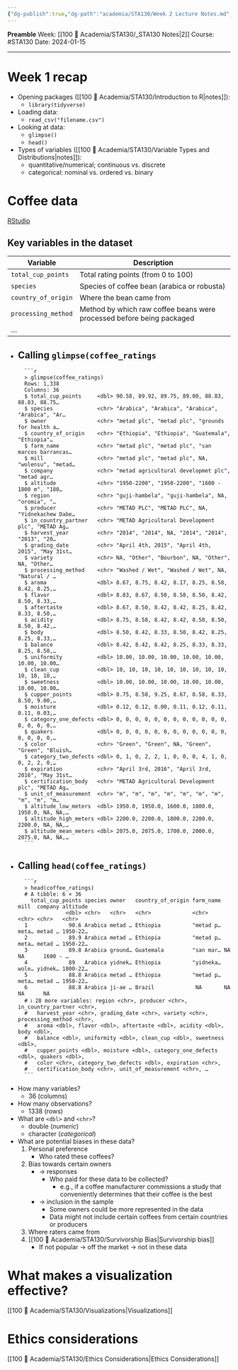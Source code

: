 ```yaml
---
{"dg-publish":true,"dg-path":"academia/STA130/Week 2 Lecture Notes.md","permalink":"/academia/sta-130/week-2-lecture-notes/","created":"2024-01-15T22:38:37.596-05:00","updated":"2024-01-17T12:36:20.698-05:00"}
---
```


**Preamble**
Week: [[100 📒 Academia/STA130/_STA130 Notes\|2]]
Course: #STA130
Date: 2024-01-15

---
# Week 1 recap

- Opening packages ([[100 📒 Academia/STA130/Introduction to R\|notes]]):
	- `library(tidyverse)`
- Loading data:
	- `read_csv("filename.csv")`
- Looking at data:
	- `glimpse()`
	- `head()`
- Types of variables ([[100 📒 Academia/STA130/Variable Types and Distributions\|notes]]):
	- quantitative/numerical; continuous vs. discrete
	- categorical: nominal vs. ordered vs. binary

# Coffee data

[RStudio](https://r.datatools.utoronto.ca/user/rach.deng@mail.utoronto.ca/rstudio/)

## Key variables in the dataset

| Variable | Description |
| ---- | ---- |
| `total_cup_points` | Total rating points (from 0 to 100) |
| `species` | Species of coffee bean (arabica or robusta) |
| `country_of_origin` | Where the bean came from |
| `processing_method` | Method by which raw coffee beans were processed before being packaged |
| … ||

- Calling `glimpse(coffee_ratings`
	-  
		```r
		> glimpse(coffee_ratings)
		Rows: 1,338
		Columns: 36
		$ total_cup_points     <dbl> 90.58, 89.92, 89.75, 89.00, 88.83, 88.83, 88.75…
		$ species              <chr> "Arabica", "Arabica", "Arabica", "Arabica", "Ar…
		$ owner                <chr> "metad plc", "metad plc", "grounds for health a…
		$ country_of_origin    <chr> "Ethiopia", "Ethiopia", "Guatemala", "Ethiopia"…
		$ farm_name            <chr> "metad plc", "metad plc", "san marcos barrancas…
		$ mill                 <chr> "metad plc", "metad plc", NA, "wolensu", "metad…
		$ company              <chr> "metad agricultural developmet plc", "metad agr…
		$ altitude             <chr> "1950-2200", "1950-2200", "1600 - 1800 m", "180…
		$ region               <chr> "guji-hambela", "guji-hambela", NA, "oromia", "…
		$ producer             <chr> "METAD PLC", "METAD PLC", NA, "Yidnekachew Dabe…
		$ in_country_partner   <chr> "METAD Agricultural Development plc", "METAD Ag…
		$ harvest_year         <chr> "2014", "2014", NA, "2014", "2014", "2013", "20…
		$ grading_date         <chr> "April 4th, 2015", "April 4th, 2015", "May 31st…
		$ variety              <chr> NA, "Other", "Bourbon", NA, "Other", NA, "Other…
		$ processing_method    <chr> "Washed / Wet", "Washed / Wet", NA, "Natural / …
		$ aroma                <dbl> 8.67, 8.75, 8.42, 8.17, 8.25, 8.58, 8.42, 8.25,…
		$ flavor               <dbl> 8.83, 8.67, 8.50, 8.58, 8.50, 8.42, 8.50, 8.33,…
		$ aftertaste           <dbl> 8.67, 8.50, 8.42, 8.42, 8.25, 8.42, 8.33, 8.50,…
		$ acidity              <dbl> 8.75, 8.58, 8.42, 8.42, 8.50, 8.50, 8.50, 8.42,…
		$ body                 <dbl> 8.50, 8.42, 8.33, 8.50, 8.42, 8.25, 8.25, 8.33,…
		$ balance              <dbl> 8.42, 8.42, 8.42, 8.25, 8.33, 8.33, 8.25, 8.50,…
		$ uniformity           <dbl> 10.00, 10.00, 10.00, 10.00, 10.00, 10.00, 10.00…
		$ clean_cup            <dbl> 10, 10, 10, 10, 10, 10, 10, 10, 10, 10, 10, 10,…
		$ sweetness            <dbl> 10.00, 10.00, 10.00, 10.00, 10.00, 10.00, 10.00…
		$ cupper_points        <dbl> 8.75, 8.58, 9.25, 8.67, 8.58, 8.33, 8.50, 9.00,…
		$ moisture             <dbl> 0.12, 0.12, 0.00, 0.11, 0.12, 0.11, 0.11, 0.03,…
		$ category_one_defects <dbl> 0, 0, 0, 0, 0, 0, 0, 0, 0, 0, 0, 0, 0, 0, 0, 0,…
		$ quakers              <dbl> 0, 0, 0, 0, 0, 0, 0, 0, 0, 0, 0, 0, 0, 0, 0, 0,…
		$ color                <chr> "Green", "Green", NA, "Green", "Green", "Bluish…
		$ category_two_defects <dbl> 0, 1, 0, 2, 2, 1, 0, 0, 0, 4, 1, 0, 0, 2, 2, 0,…
		$ expiration           <chr> "April 3rd, 2016", "April 3rd, 2016", "May 31st…
		$ certification_body   <chr> "METAD Agricultural Development plc", "METAD Ag…
		$ unit_of_measurement  <chr> "m", "m", "m", "m", "m", "m", "m", "m", "m", "m…
		$ altitude_low_meters  <dbl> 1950.0, 1950.0, 1600.0, 1800.0, 1950.0, NA, NA,…
		$ altitude_high_meters <dbl> 2200.0, 2200.0, 1800.0, 2200.0, 2200.0, NA, NA,…
		$ altitude_mean_meters <dbl> 2075.0, 2075.0, 1700.0, 2000.0, 2075.0, NA, NA,…
		```
- Calling `head(coffee_ratings)`
	-  
		```r
		> head(coffee_ratings)
		# A tibble: 6 × 36
		  total_cup_points species owner   country_of_origin farm_name mill  company altitude
		             <dbl> <chr>   <chr>   <chr>             <chr>     <chr> <chr>   <chr>   
		1             90.6 Arabica metad … Ethiopia          "metad p… meta… metad … 1950-22…
		2             89.9 Arabica metad … Ethiopia          "metad p… meta… metad … 1950-22…
		3             89.8 Arabica ground… Guatemala         "san mar… NA    NA      1600 - …
		4             89   Arabica yidnek… Ethiopia          "yidneka… wole… yidnek… 1800-22…
		5             88.8 Arabica metad … Ethiopia          "metad p… meta… metad … 1950-22…
		6             88.8 Arabica ji-ae … Brazil             NA       NA    NA      NA      
		# ℹ 28 more variables: region <chr>, producer <chr>, in_country_partner <chr>,
		#   harvest_year <chr>, grading_date <chr>, variety <chr>, processing_method <chr>,
		#   aroma <dbl>, flavor <dbl>, aftertaste <dbl>, acidity <dbl>, body <dbl>,
		#   balance <dbl>, uniformity <dbl>, clean_cup <dbl>, sweetness <dbl>,
		#   cupper_points <dbl>, moisture <dbl>, category_one_defects <dbl>, quakers <dbl>,
		#   color <chr>, category_two_defects <dbl>, expiration <chr>,
		#   certification_body <chr>, unit_of_measurement <chr>, …
		```
- How many variables?
	- 36 (columns)
- How many observations?
	- 1338 (rows)
- What are `<dbl>` and `<chr>`?
	- double (*numeric*)
	- character (*categorical*)
- What are potential biases in these data?
	1. Personal preference
		- Who rated these coffees?
	2. Bias towards certain owners
		- → responses
			- Who paid for these data to be collected?
				- e.g., if a coffee manufacturer commissions a study that conveniently determines that their coffee is the best
		- → inclusion in the sample
			- Some owners could be more represented in the data
			- Data might not include certain coffees from certain countries or producers
	3. Where raters came from
	4. [[100 📒 Academia/STA130/Survivorship Bias\|Survivorship bias]]
		- If not popular → off the market → not in these data

# What makes a visualization effective?

[[100 📒 Academia/STA130/Visualizations\|Visualizations]]

# Ethics considerations

[[100 📒 Academia/STA130/Ethics Considerations\|Ethics Considerations]]
